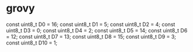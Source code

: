 # grovy

const uint8_t D0   = 16;
const uint8_t D1   = 5;
const uint8_t D2   = 4;
const uint8_t D3   = 0;
const uint8_t D4   = 2;
const uint8_t D5   = 14;
const uint8_t D6   = 12;
const uint8_t D7   = 13;
const uint8_t D8   = 15;
const uint8_t D9   = 3;
const uint8_t D10  = 1;
